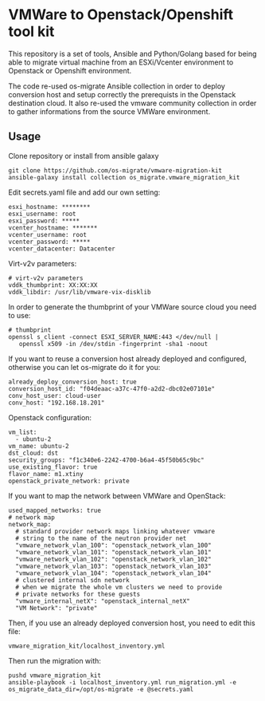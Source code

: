 # VMWare to Openstack/Openshift tool kit

This repository is a set of tools, Ansible and Python/Golang based for being able to migrate
virtual machine from an ESXi/Vcenter environment to Openstack or Openshift environment.

The code re-used os-migrate Ansible collection in order to deploy conversion host and setup
correctly the prerequists in the Openstack destination cloud.
It also re-used the vmware community collection in order to gather informations from the source
VMWare environment.

## Usage

Clone repository or install from ansible galaxy

```
git clone https://github.com/os-migrate/vmware-migration-kit
ansible-galaxy install collection os_migrate.vmware_migration_kit
```

Edit secrets.yaml file and add our own setting:

```
esxi_hostname: ********
esxi_username: root
esxi_password: *****
vcenter_hostname: *******
vcenter_username: root
vcenter_password: *****
vcenter_datacenter: Datacenter
```

Virt-v2v parameters:

```
# virt-v2v parameters
vddk_thumbprint: XX:XX:XX
vddk_libdir: /usr/lib/vmware-vix-disklib
```

In order to generate the thumbprint of your VMWare source cloud you need to use:

```
# thumbprint
openssl s_client -connect ESXI_SERVER_NAME:443 </dev/null |
   openssl x509 -in /dev/stdin -fingerprint -sha1 -noout
```


If you want to reuse a conversion host already deployed and configured,
otherwise you can let os-migrate do it for you:

```
already_deploy_conversion_host: true
conversion_host_id: "f04deaac-a37c-47f0-a2d2-dbc02e07101e"
conv_host_user: cloud-user
conv_host: "192.168.18.201"
```

Openstack configuration:

```
vm_list:
  - ubuntu-2
vm_name: ubuntu-2
dst_cloud: dst
security_groups: "f1c340e6-2242-4700-b6a4-45f50b65c9bc"
use_existing_flavor: true
flavor_name: m1.xtiny
openstack_private_network: private
```

If you want to map the network between VMWare and OpenStack:

```
used_mapped_networks: true
# network map
network_map:
  # standard provider network maps linking whatever vmware
  # string to the name of the neutron provider net
  "vmware_network_vlan_100": "openstack_network_vlan_100"
  "vmware_network_vlan_101": "openstack_network_vlan_101"
  "vmware_network_vlan_102": "openstack_network_vlan_102"
  "vmware_network_vlan_103": "openstack_network_vlan_103"
  "vmware_network_vlan_104": "openstack_network_vlan_104"
  # clustered internal sdn network
  # when we migrate the whole vm clusters we need to provide
  # private networks for these guests
  "vmware_internal_netX": "openstack_internal_netX"
  "VM Network": "private"
```


Then, if you use an already deployed conversion host, you need to edit this file:

```
vmware_migration_kit/localhost_inventory.yml
```

Then run the migration with:

```
pushd vmware_migration_kit
ansible-playbook -i localhost_inventory.yml run_migration.yml -e os_migrate_data_dir=/opt/os-migrate -e @secrets.yaml
```

